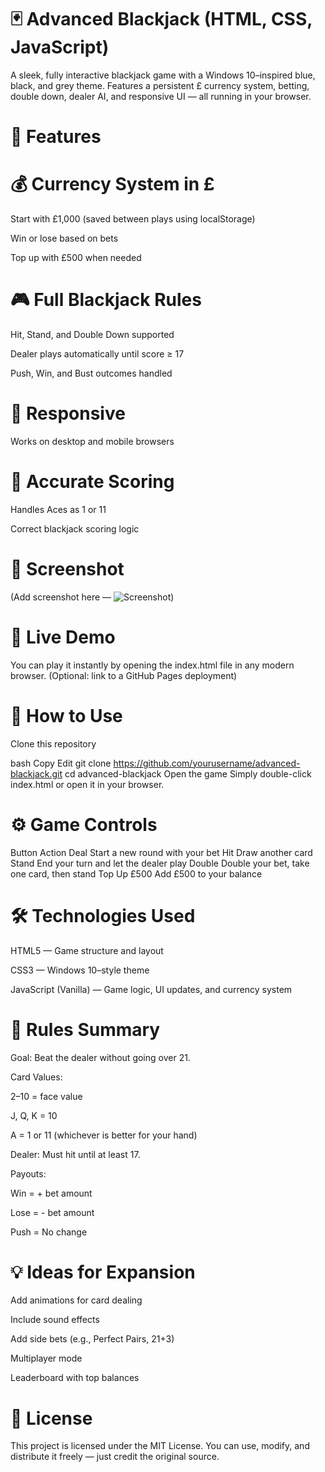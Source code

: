 # 🃏 Advanced Blackjack (HTML, CSS, JavaScript)
A sleek, fully interactive blackjack game with a Windows 10–inspired blue, black, and grey theme.
Features a persistent £ currency system, betting, double down, dealer AI, and responsive UI — all running in your browser.

# 🎯 Features
# 💰 Currency System in £

Start with £1,000 (saved between plays using localStorage)

Win or lose based on bets

Top up with £500 when needed

# 🎮 Full Blackjack Rules

Hit, Stand, and Double Down supported

Dealer plays automatically until score ≥ 17

Push, Win, and Bust outcomes handled

# 📱 Responsive

Works on desktop and mobile browsers

# 🧮 Accurate Scoring

Handles Aces as 1 or 11

Correct blackjack scoring logic

# 📸 Screenshot
(Add screenshot here — ![Screenshot](path-to-image.png))

# 🚀 Live Demo
You can play it instantly by opening the index.html file in any modern browser.
(Optional: link to a GitHub Pages deployment)

# 📂 How to Use
Clone this repository

bash
Copy
Edit
git clone https://github.com/yourusername/advanced-blackjack.git
cd advanced-blackjack
Open the game
Simply double-click index.html or open it in your browser.

# ⚙️ Game Controls
Button	Action
Deal	Start a new round with your bet
Hit	Draw another card
Stand	End your turn and let the dealer play
Double	Double your bet, take one card, then stand
Top Up £500	Add £500 to your balance

# 🛠 Technologies Used
HTML5 — Game structure and layout

CSS3 — Windows 10–style theme

JavaScript (Vanilla) — Game logic, UI updates, and currency system

# 📜 Rules Summary
Goal: Beat the dealer without going over 21.

Card Values:

2–10 = face value

J, Q, K = 10

A = 1 or 11 (whichever is better for your hand)

Dealer: Must hit until at least 17.

Payouts:

Win = + bet amount

Lose = - bet amount

Push = No change

# 💡 Ideas for Expansion
Add animations for card dealing

Include sound effects

Add side bets (e.g., Perfect Pairs, 21+3)

Multiplayer mode

Leaderboard with top balances

# 📜 License
This project is licensed under the MIT License.
You can use, modify, and distribute it freely — just credit the original source.
